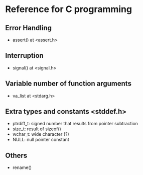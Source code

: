 # Reference for C programming

## Error Handling
* assert() at <assert.h>

## Interruption
* signal() at <signal.h>

## Variable number of function arguments
* va_list at <stdarg.h>

## Extra types and constants <stddef.h>
* ptrdiff_t: signed number that results from pointer subtraction
* size_t: result of sizeof()
* wchar_t: wide character (?)
* NULL: null pointer constant

## Others
* rename()
